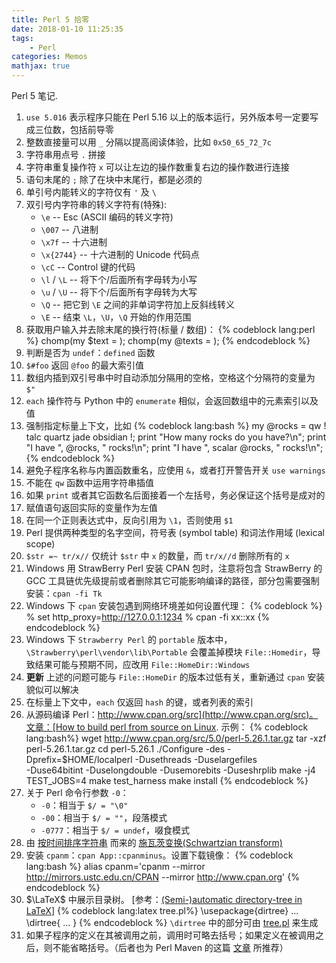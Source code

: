 ```yaml
---
title: Perl 5 拾零
date: 2018-01-10 11:25:35
tags:
    - Perl
categories: Memos
mathjax: true
---
```


Perl 5 笔记.

<!-- more -->

1. `use 5.016` 表示程序只能在 Perl 5.16 以上的版本运行，另外版本号一定要写成三位数，包括前导零
1. 整数直接量可以用 `_` 分隔以提高阅读体验，比如 `0x50_65_72_7c`
1. 字符串用点号 `.` 拼接
1. 字符串重复操作符 `x` 可以让左边的操作数重复右边的操作数进行连接
1. 语句末尾的 `;` 除了在块中末尾行，都是必须的
1. 单引号内能转义的字符仅有 `'` 及 `\`
1. 双引号内字符串的转义字符有(特殊):
   - `\e` -- Esc (ASCII 编码的转义字符)
   - `\007` -- 八进制
   - `\x7f` -- 十六进制
   - `\x{2744}` -- 十六进制的 Unicode 代码点
   - `\cC` -- Control 键的代码
   - `\l` / `\L` -- 将下个/后面所有字母转为小写
   - `\u` / `\U` -- 将下个/后面所有字母转为大写
   - `\Q` -- 把它到 `\E` 之间的非单词字符加上反斜线转义
   - `\E` -- 结束 `\L`，`\U`，`\Q` 开始的作用范围
1. 获取用户输入并去除末尾的换行符(标量 / 数组)：
   {% codeblock lang:perl %}
   chomp(my $text = <STDIN>);
   chomp(my @texts = <STDIN>);
   {% endcodeblock %}
1. 判断是否为 `undef`：`defined` 函数
1. `$#foo` 返回 `@foo` 的最大索引值
1. 数组内插到双引号串中时自动添加分隔用的空格，空格这个分隔符的变量为 `$"`
1. `each` 操作符与 Python 中的 `enumerate` 相似，会返回数组中的元素索引以及值
1. 强制指定标量上下文，比如
   {% codeblock lang:bash %}
   my @rocks = qw ! talc quartz jade obsidian !;
   print "How many rocks do you have?\n";
   print "I have ", @rocks, " rocks!\n";
   print "I have ", scalar @rocks, " rocks!\n";
   {% endcodeblock %}
1. 避免子程序名称与内置函数重名，应使用 `&`，或者打开警告开关 `use warnings`
1. 不能在 `qw` 函数中运用字符串插值
1. 如果 `print` 或者其它函数名后面接着一个左括号，务必保证这个括号是成对的
1. 赋值语句返回实际的变量作为左值
1. 在同一个正则表达式中，反向引用为 `\1`，否则使用 `$1`
1. Perl 提供两种类型的名字空间，符号表 (symbol table) 和词法作用域
   (lexical scope)
1. `$str =~ tr/x//` 仅统计 `$str` 中 `x` 的数量，而 `tr/x//d` 删除所有的 `x`
1. Windows 用 StrawBerry Perl 安装 CPAN 包时，注意将包含 StrawBerry 的 GCC
   工具链优先级提前或者删除其它可能影响编译的路径，部分包需要强制安装：`cpan -fi Tk`
1. Windows 下 `cpan` 安装包遇到网络环境差如何设置代理：
   {% codeblock %}
   % set http_proxy=http://127.0.0.1:1234
   % cpan -fi xx::xx
   {% endcodeblock %}
1. Windows 下 `Strawberry Perl` 的 `portable` 版本中， `\Strawberry\perl\vendor\lib\Portable` 会覆盖掉模块 `File::Homedir`，导致结果可能与预期不同，应改用 `File::HomeDir::Windows`
1. **更新** 上述的问题可能与 `File::HomeDir` 的版本过低有关，重新通过 `cpan` 安装貌似可以解决
1. 在标量上下文中，`each` 仅返回 `hash` 的键，或者列表的索引
1. 从源码编译 Perl：[http://www.cpan.org/src](http://www.cpan.org/src)。文章：[How to build perl from source on Linux](https://perlmaven.com/how-to-build-perl-from-source-code).
   示例：
   {% codeblock lang:bash%}
   wget http://www.cpan.org/src/5.0/perl-5.26.1.tar.gz
   tar -xzf perl-5.26.1.tar.gz
   cd perl-5.26.1
   ./Configure -des -Dprefix=$HOME/localperl -Dusethreads -Duselargefiles \
               -Duse64bitint -Duselongdouble -Dusemorebits -Duseshrplib
   make -j4
   TEST_JOBS=4 make test_harness
   make install
   {% endcodeblock %}
1. 关于 Perl 命令行参数 `-0`：
   - `-0`：相当于 `$/ = "\0"`
   - `-00`：相当于 `$/ = ""`，段落模式
   - `-0777`：相当于 `$/ = undef`，啜食模式
1. 由 [按时间排序字符串](https://stackoverflow.com/questions/17600885/sort-strings-in-perl-according-to-date)
   而来的 [施瓦茨变换(Schwartzian transform)](https://www.wikiwand.com/en/Schwartzian_transform)
1. 安装 `cpanm`：`cpan App::cpanminus`。设置下载镜像：
   {% codeblock lang:bash %}
   alias cpanm='cpanm --mirror http://mirrors.ustc.edu.cn/CPAN --mirror http://www.cpan.org'
   {% endcodeblock %}
1. $\LaTeX$ 中展示目录树。
   [参考：[(Semi-)automatic directory-tree in LaTeX](https://texblog.org/2012/08/07/semi-automatic-directory-tree-in-latex)]
   {% codeblock lang:latex tree.pl%}
   \usepackage{dirtree}
   ...
   \dirtree{
   ...
   }
   {% endcodeblock %}
   `\dirtree` 中的部分可由 [tree.pl](/src/tree.pl) 来生成
1. 如果子程序的定义在其被调用之前，调用时可略去括号；如果定义在被调用之后，则不能省略括号。（后者也为 Perl Maven 的这篇 [文章](https://perlmaven.com/subroutines-and-functions-in-perl) 所推荐）

